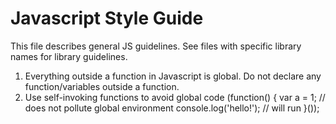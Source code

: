 Javascript Style Guide
=============================
This file describes general JS guidelines. See files with specific library names for library guidelines.

1. Everything outside a function in Javascript is global. Do not declare any function/variables outside a function.
2. Use self-invoking functions to avoid global code
    (function() {
      var a = 1;  // does not pollute global environment
      console.log('hello!'); // will run
    }());
